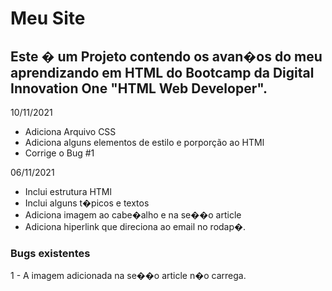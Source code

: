 # Meu Site

## Este � um Projeto contendo os avan�os do meu aprendizando em HTML do Bootcamp da Digital Innovation One "HTML Web Developer".

10/11/2021

- Adiciona Arquivo CSS
- Adiciona alguns elementos de estilo e porporção ao HTMl
- Corrige o Bug #1


06/11/2021

- Inclui estrutura HTMl
- Inclui alguns t�picos e textos
- Adiciona imagem ao cabe�alho e na se��o article
- Adiciona hiperlink que direciona ao email no rodap�.

### Bugs existentes

1 - A imagem adicionada na se��o article n�o carrega. 